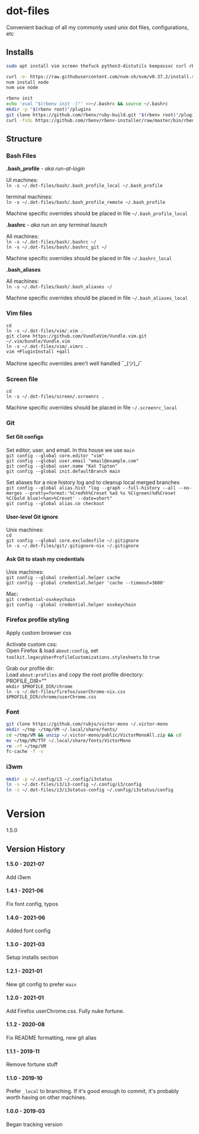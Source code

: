 # dot-files
Convenient backup of all my commonly used unix dot files, configurations, etc  

## Installs

```bash
sudo apt install vim screen thefuck python3-distutils keepassxc curl rbenv i3 i3status
```

```bash
curl -o- https://raw.githubusercontent.com/nvm-sh/nvm/v0.37.2/install.sh | bash
nvm install node
nvm use node
```

```bash
rbenv init
echo 'eval "$(rbenv init -)"' >>~/.bashrc && source ~/.bashrc
mkdir -p "$(rbenv root)"/plugins
git clone https://github.com/rbenv/ruby-build.git "$(rbenv root)"/plugins/ruby-build
curl -fsSL https://github.com/rbenv/rbenv-installer/raw/master/bin/rbenv-doctor | bash
```


## Structure

### Bash Files

**.bash_profile** - _aka run-at-login_  

UI machines:  
`ln -s ~/.dot-files/bash/.bash_profile_local ~/.bash_profile`  

terminal machines:  
`ln -s ~/.dot-files/bash/.bash_profile_remote ~/.bash_profile`  

Machine specific overrides should be placed in file `~/.bash_profile_local`  

**.bashrc** - _aka run on any terminal launch_  

All machines:  
`ln -s ~/.dot-files/bash/.bashrc ~/`  
`ln -s ~/.dot-files/bash/.bashrc_git ~/`  

Machine specific overrides should be placed in file `~/.bashrc_local`  


**.bash_aliases**  

All machines:  
`ln -s ~/.dot-files/bash/.bash_aliases ~/`  

Machine specific overrides should be placed in file `~/.bash_aliases_local`  

### Vim files

`cd`  
`ln -s ~/.dot-files/vim/.vim .`  
`git clone https://github.com/VundleVim/Vundle.vim.git ~/.vim/bundle/Vundle.vim`  
`ln -s ~/.dot-files/vim/.vimrc .`  
`vim +PluginInstall +qall`  

Machine specific overrides aren't well handled ¯\_(ツ)_/¯  

### Screen file

`cd`  
`ln -s ~/.dot-files/screen/.screenrc .`  

Machine specific overrides should be placed in file `~/.screenrc_local`  

### Git
#### Set Git configs

Set editor, user, and email. In this house we use `main`  
`git config --global core.editor "vim"`  
`git config --global user.email "email@example.com"`  
`git config --global user.name "Kat Tipton"`  
`git config --global init.defaultBranch main`  

Set aliases for a nice history log and to cleanup local merged branches  
`git config --global alias.hist "log --graph --full-history --all --no-merges --pretty=format:'%Cred%h%Creset %ad %s %C(green)%d%Creset %C(bold blue)<%an>%Creset' --date=short"`  
`git config --global alias.co checkout`  

#### User-level Git ignore

Unix machines:  
`cd`  
`git config --global core.excludesfile ~/.gitignore`  
`ln -s ~/.dot-files/git/.gitignore-nix ~/.gitignore`  

#### Ask Git to stash my credentials

Unix machines:  
`git config --global credential.helper cache`  
`git config --global credential.helper 'cache --timeout=3600'`  

Mac:  
`git credential-osxkeychain`  
`git config --global credential.helper osxkeychain`  

### Firefox profile styling

Apply custom browser css  

Activate custom css:  
Open Firefox & load `about:config`, set `toolkit.legacyUserProfileCustomizations.stylesheets` to `true`  

Grab our profile dir:  
Load `about:profiles` and copy the root profile directory:  
PROFILE_DIR=""  
`mkdir $PROFILE_DIR/chrome`  
`ln -s ~/.dot-files/firefox/userChrome-nix.css $PROFILE_DIR/chrome/userChrome.css`  


### Font

```bash
git clone https://github.com/rubjo/victor-mono ~/.victor-mono
mkdir ~/tmp ~/tmp/VM ~/.local/share/fonts/
cd ~/tmp/VM && unzip ~/.victor-mono/public/VictorMonoAll.zip && cd
mv ~/tmp/VM/TTF ~/.local/share/fonts/VictorMono
rm -rf ~/tmp/VM
fc-cache -f -v
```

### i3wm

```bash
mkdir -p ~/.config/i3 ~/.config/i3status
ln -s ~/.dot-files/i3/i3-config ~/.config/i3/config
ln -s ~/.dot-files/i3/i3status-config ~/.config/i3status/config
```


# Version

1.5.0  

## Version History
#### 1.5.0 - 2021-07
Add i3wm
#### 1.4.1 - 2021-06
Fix font config, typos
#### 1.4.0 - 2021-06
Added font config
#### 1.3.0 - 2021-03
Setup installs section  
#### 1.2.1 - 2021-01
New git config to prefer `main`  
#### 1.2.0 - 2021-01
Add Firefox userChrome.css. Fully nuke fortune.  
#### 1.1.2 - 2020-08
Fix README formatting, new git alias  
#### 1.1.1 - 2019-11
Remove fortune stuff  
#### 1.1.0 - 2019-10
Prefer `_local` to branching. If it's good enough to commit, it's probably worth having on other machines.  
#### 1.0.0 - 2019-03
Began tracking version  
